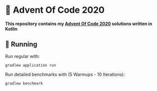 # 🎄 Advent Of Code 2020

**This repository contains my [Advent Of Code 2020](https://adventofcode.com/) solutions written in Kotlin**

## 🚀 Running

Run regular with:
```
gradlew application run
```

Run detailed benchmarks with (5 Warmups - 10 Iterations):
```
gradlew benchmark
```
